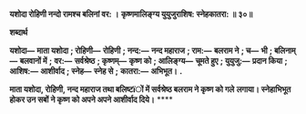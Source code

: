 **यशोदा रोहिणी नन्दो रामश्च बलिनां वर: ।** **कृष्णमालिङ्ग्य युयुजुराशिष: स्नेहकातरा: ॥ ३०॥** 

**शब्दार्थ** 

**यशोदा—** **माता यशोदा** **; रोहिणी—** **रोहिणी** **; नन्द:—** **नन्द महाराज** **; राम:—** **बलराम ने** **; च—** **भी** **; बलिनाम्—** **बलवानों में** **;** **वर:—** **सर्वश्रेष्ठ** **; कृष्णम्—** **कृष्ण को** **; आलिङ्ग्य—** **चूमते हुए** **; युयुजु:—** **प्रदान किया** **; आशिष:—** **आशीर्वाद** **; स्नेह—** **स्नेह से** **;** **कातरा:—** **अभिभूत।** **.** 

**माता यशोदा, रोहिणी, नन्द महाराज तथा बलिष्टïों में सर्वश्रेष्ठ बलराम ने कृष्ण को गले** **लगाया। स्नेहाभिभूत होकर उन सबों ने कृष्ण को अपने अपने आशीर्वाद दिये।** **** 